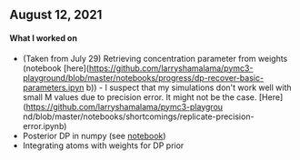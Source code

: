 ## August 12, 2021

#### What I worked on

- (Taken from July 29) Retrieving concentration parameter from weights (notebook [here](https://github.com/larryshamalama/pymc3-playground/blob/master/notebooks/progress/dp-recover-basic-parameters.ipyn
b))
        - I suspect that my simulations don't work well with small M values due to precision error. It might not be the case. [Here](https://github.com/larryshamalama/pymc3-playgrou
nd/blob/master/notebooks/shortcomings/replicate-precision-error.ipynb)
- Posterior DP in numpy (see [notebook](https://github.com/larryshamalama/pymc3-playground/blob/master/notebooks/progress/dp-posterior-numpy.ipynb))
- Integrating atoms with weights for DP prior
